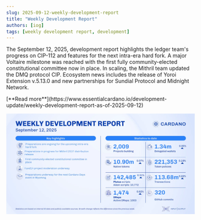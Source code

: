 ```yaml
---
slug: 2025-09-12-weekly-development-report
title: "Weekly Development Report"
authors: [iog]
tags: [weekly development report, development]
---
```


The September 12, 2025, development report highlights the ledger team's progress on CIP-112 and features for the next intra-era hard fork. A major Voltaire milestone was reached with the first fully community-elected constitutional committee now in place. In scaling, the Mithril team updated the DMQ protocol CIP. Ecosystem news includes the release of Yoroi Extension v.5.13.0 and new partnerships for Sundial Protocol and Midnight Network.

<div style={{ textAlign: 'right' }}>
 [**Read more**](https://www.essentialcardano.io/development-update/weekly-development-report-as-of-2025-09-12) 
</div>

 ![weekly development report](./banner.webp)

